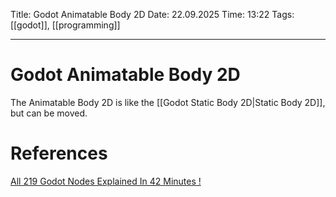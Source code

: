 Title: Godot Animatable Body 2D
Date: 22.09.2025
Time: 13:22
Tags: [[godot]], [[programming]]

---
# Godot Animatable Body 2D

The Animatable Body 2D is like the [[Godot Static Body 2D|Static Body 2D]], but can be moved. 

# References
[All 219 Godot Nodes Explained In 42 Minutes !](https://www.youtube.com/watch?v=tO2gthp45MA&list=WL&index=1)